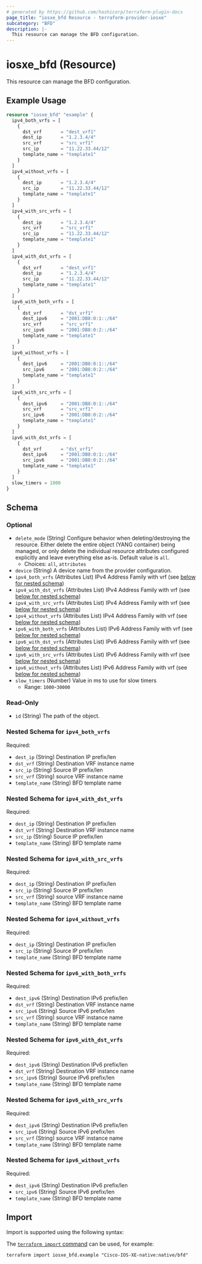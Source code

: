 ```yaml
---
# generated by https://github.com/hashicorp/terraform-plugin-docs
page_title: "iosxe_bfd Resource - terraform-provider-iosxe"
subcategory: "BFD"
description: |-
  This resource can manage the BFD configuration.
---
```


# iosxe_bfd (Resource)

This resource can manage the BFD configuration.

## Example Usage

```terraform
resource "iosxe_bfd" "example" {
  ipv4_both_vrfs = [
    {
      dst_vrf       = "dest_vrf1"
      dest_ip       = "1.2.3.4/4"
      src_vrf       = "src_vrf1"
      src_ip        = "11.22.33.44/12"
      template_name = "template1"
    }
  ]
  ipv4_without_vrfs = [
    {
      dest_ip       = "1.2.3.4/4"
      src_ip        = "11.22.33.44/12"
      template_name = "template1"
    }
  ]
  ipv4_with_src_vrfs = [
    {
      dest_ip       = "1.2.3.4/4"
      src_vrf       = "src_vrf1"
      src_ip        = "11.22.33.44/12"
      template_name = "template1"
    }
  ]
  ipv4_with_dst_vrfs = [
    {
      dst_vrf       = "dest_vrf1"
      dest_ip       = "1.2.3.4/4"
      src_ip        = "11.22.33.44/12"
      template_name = "template1"
    }
  ]
  ipv6_with_both_vrfs = [
    {
      dst_vrf       = "dst_vrf1"
      dest_ipv6     = "2001:DB8:0:1::/64"
      src_vrf       = "src_vrf1"
      src_ipv6      = "2001:DB8:0:2::/64"
      template_name = "template1"
    }
  ]
  ipv6_without_vrfs = [
    {
      dest_ipv6     = "2001:DB8:0:1::/64"
      src_ipv6      = "2001:DB8:0:2::/64"
      template_name = "template1"
    }
  ]
  ipv6_with_src_vrfs = [
    {
      dest_ipv6     = "2001:DB8:0:1::/64"
      src_vrf       = "src_vrf1"
      src_ipv6      = "2001:DB8:0:2::/64"
      template_name = "template1"
    }
  ]
  ipv6_with_dst_vrfs = [
    {
      dst_vrf       = "dst_vrf1"
      dest_ipv6     = "2001:DB8:0:1::/64"
      src_ipv6      = "2001:DB8:0:2::/64"
      template_name = "template1"
    }
  ]
  slow_timers = 1000
}
```

<!-- schema generated by tfplugindocs -->
## Schema

### Optional

- `delete_mode` (String) Configure behavior when deleting/destroying the resource. Either delete the entire object (YANG container) being managed, or only delete the individual resource attributes configured explicitly and leave everything else as-is. Default value is `all`.
  - Choices: `all`, `attributes`
- `device` (String) A device name from the provider configuration.
- `ipv4_both_vrfs` (Attributes List) IPv4 Address Family with vrf (see [below for nested schema](#nestedatt--ipv4_both_vrfs))
- `ipv4_with_dst_vrfs` (Attributes List) IPv4 Address Family with vrf (see [below for nested schema](#nestedatt--ipv4_with_dst_vrfs))
- `ipv4_with_src_vrfs` (Attributes List) IPv4 Address Family with vrf (see [below for nested schema](#nestedatt--ipv4_with_src_vrfs))
- `ipv4_without_vrfs` (Attributes List) IPv4 Address Family with vrf (see [below for nested schema](#nestedatt--ipv4_without_vrfs))
- `ipv6_with_both_vrfs` (Attributes List) IPv6 Address Family with vrf (see [below for nested schema](#nestedatt--ipv6_with_both_vrfs))
- `ipv6_with_dst_vrfs` (Attributes List) IPv6 Address Family with vrf (see [below for nested schema](#nestedatt--ipv6_with_dst_vrfs))
- `ipv6_with_src_vrfs` (Attributes List) IPv6 Address Family with vrf (see [below for nested schema](#nestedatt--ipv6_with_src_vrfs))
- `ipv6_without_vrfs` (Attributes List) IPv6 Address Family with vrf (see [below for nested schema](#nestedatt--ipv6_without_vrfs))
- `slow_timers` (Number) Value in ms to use for slow timers
  - Range: `1000`-`30000`

### Read-Only

- `id` (String) The path of the object.

<a id="nestedatt--ipv4_both_vrfs"></a>
### Nested Schema for `ipv4_both_vrfs`

Required:

- `dest_ip` (String) Destination IP prefix/len
- `dst_vrf` (String) Destination VRF instance name
- `src_ip` (String) Source IP prefix/len
- `src_vrf` (String) source VRF instance name
- `template_name` (String) BFD template name


<a id="nestedatt--ipv4_with_dst_vrfs"></a>
### Nested Schema for `ipv4_with_dst_vrfs`

Required:

- `dest_ip` (String) Destination IP prefix/len
- `dst_vrf` (String) Destination VRF instance name
- `src_ip` (String) Source IP prefix/len
- `template_name` (String) BFD template name


<a id="nestedatt--ipv4_with_src_vrfs"></a>
### Nested Schema for `ipv4_with_src_vrfs`

Required:

- `dest_ip` (String) Destination IP prefix/len
- `src_ip` (String) Source IP prefix/len
- `src_vrf` (String) source VRF instance name
- `template_name` (String) BFD template name


<a id="nestedatt--ipv4_without_vrfs"></a>
### Nested Schema for `ipv4_without_vrfs`

Required:

- `dest_ip` (String) Destination IP prefix/len
- `src_ip` (String) Source IP prefix/len
- `template_name` (String) BFD template name


<a id="nestedatt--ipv6_with_both_vrfs"></a>
### Nested Schema for `ipv6_with_both_vrfs`

Required:

- `dest_ipv6` (String) Destination IPv6 prefix/len
- `dst_vrf` (String) Destination VRF instance name
- `src_ipv6` (String) Source IPv6 prefix/len
- `src_vrf` (String) source VRF instance name
- `template_name` (String) BFD template name


<a id="nestedatt--ipv6_with_dst_vrfs"></a>
### Nested Schema for `ipv6_with_dst_vrfs`

Required:

- `dest_ipv6` (String) Destination IPv6 prefix/len
- `dst_vrf` (String) Destination VRF instance name
- `src_ipv6` (String) Source IPv6 prefix/len
- `template_name` (String) BFD template name


<a id="nestedatt--ipv6_with_src_vrfs"></a>
### Nested Schema for `ipv6_with_src_vrfs`

Required:

- `dest_ipv6` (String) Destination IPv6 prefix/len
- `src_ipv6` (String) Source IPv6 prefix/len
- `src_vrf` (String) source VRF instance name
- `template_name` (String) BFD template name


<a id="nestedatt--ipv6_without_vrfs"></a>
### Nested Schema for `ipv6_without_vrfs`

Required:

- `dest_ipv6` (String) Destination IPv6 prefix/len
- `src_ipv6` (String) Source IPv6 prefix/len
- `template_name` (String) BFD template name

## Import

Import is supported using the following syntax:

The [`terraform import` command](https://developer.hashicorp.com/terraform/cli/commands/import) can be used, for example:

```shell
terraform import iosxe_bfd.example "Cisco-IOS-XE-native:native/bfd"
```
